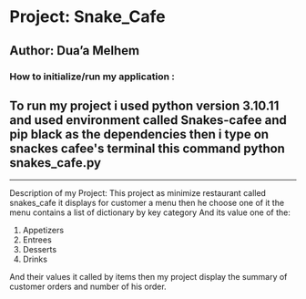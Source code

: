 # Project: Snake_Cafe
## Author: Dua’a Melhem
### How to initialize/run my application :
To run my project i used python version 3.10.11
and used environment called Snakes-cafee
and pip black  as  the dependencies then i type on snackes cafee's terminal this command 
python snakes_cafe.py
-----
********
Description of my Project:
This project as minimize restaurant called  snakes_cafe it displays for customer a menu then he choose one of it 
the menu contains a list of dictionary by key category
And its value one of the:
1.	Appetizers
2.	Entrees
3.	Desserts
4.	Drinks

And their values it called by items 
then my project display the summary of customer orders and number of his order.





